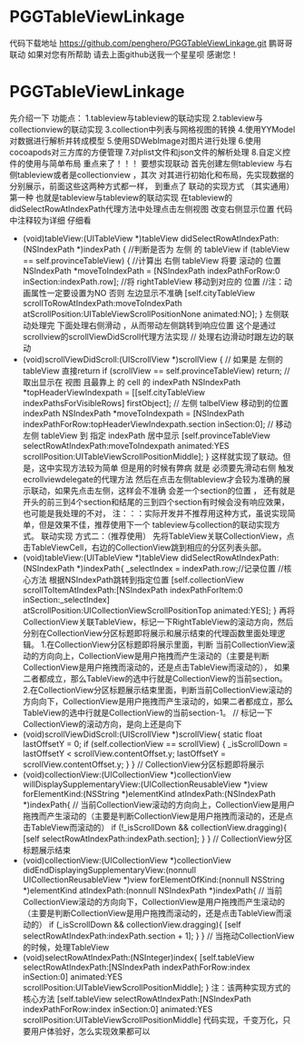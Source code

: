 # PGGTableViewLinkage
代码下载地址 https://github.com/penghero/PGGTableViewLinkage.git
鹏哥哥联动   如果对您有所帮助 请去上面github送我一个星星呗 感谢您！
# PGGTableViewLinkage
先介绍一下 功能点：
1.tableview与tableview的联动实现
2.tableview与collectionview的联动实现
3.collection中列表与网格视图的转换
4.使用YYModel对数据进行解析并转成模型 
5.使用SDWebImage对图片进行处理
6.使用cocoapods对三方库的方便管理
7.对plist文件和json文件的解析处理
8.自定义控件的使用与简单布局
重点来了！！！
要想实现联动 首先创建左侧tableview 与右侧tableview或者是collectionview ，其次 对其进行初始化和布局，先实现数据的分别展示，前面这些这两种方式都一样，
到重点了
联动的实现方式 （其实通用）
第一种 也就是tableview与tableview的联动实现 
在tableview的didSelectRowAtIndexPath代理方法中处理点击左侧视图  改变右侧显示位置 代码中注释较为详细 仔细看
 - (void)tableView:(UITableView *)tableView didSelectRowAtIndexPath:(NSIndexPath *)indexPath {
 //判断是否为 左侧 的 tableView
 if (tableView == self.provinceTableView) {
 //计算出 右侧 tableView 将要 滚动的 位置
 NSIndexPath *moveToIndexPath = [NSIndexPath indexPathForRow:0 inSection:indexPath.row];
 //将 rightTableView 移动到对应的 位置
 //注：动画属性一定要设置为NO 否则 左边显示不准确
 [self.cityTableView scrollToRowAtIndexPath:moveToIndexPath atScrollPosition:UITableViewScrollPositionNone animated:NO];
 }
 左侧联动处理完 下面处理右侧滑动 ，从而带动左侧跳转到响应位置 这个是通过scrollview的scrollViewDidScroll代理方法实现
  //    处理右边滑动时跟左边的联动
 - (void)scrollViewDidScroll:(UIScrollView *)scrollView {
 // 如果是 左侧的 tableView 直接return
 if (scrollView == self.provinceTableView) return;
 // 取出显示在 视图 且最靠上 的 cell 的 indexPath
 NSIndexPath *topHeaderViewIndexpath = [[self.cityTableView indexPathsForVisibleRows] firstObject];
 // 左侧 talbelView 移动到的位置 indexPath
 NSIndexPath *moveToIndexpath = [NSIndexPath indexPathForRow:topHeaderViewIndexpath.section inSection:0];
 // 移动 左侧 tableView 到 指定 indexPath 居中显示
 [self.provinceTableView selectRowAtIndexPath:moveToIndexpath animated:YES scrollPosition:UITableViewScrollPositionMiddle];
 }
 这样就实现了联动。但是，这中实现方法较为简单 但是用的时候有弊病 就是 必须要先滑动右侧 触发ecrollviewdelegate的代理方法 
 然后在点击左侧tableview才会较为准确的展示联动，如果先点击左侧，这样会不准确 会差一个section的位置 ，
 还有就是开头的前三到4个section和结尾的三到四个section有时候会没有响应效果，也可能是我处理的不对，
 注：：：实际开发并不推荐用这种方式，虽说实现简单，但是效果不佳，推荐使用下一个 tableview与collection的联动实现方式。
 联动实现 方式二：（推荐使用）
先将TableView关联CollectionView，点击TableViewCell，右边的CollectionView跳到相应的分区列表头部。
- (void)tableView:(UITableView *)tableView didSelectRowAtIndexPath:(NSIndexPath *)indexPath{
    _selectIndex = indexPath.row;//记录位置
    //核心方法 根据NSIndexPath跳转到指定位置
    [self.collectionView scrollToItemAtIndexPath:[NSIndexPath indexPathForItem:0 inSection:_selectIndex] atScrollPosition:UICollectionViewScrollPositionTop animated:YES];
}
再将CollectionView关联TableView，标记一下RightTableView的滚动方向，然后分别在CollectionView分区标题即将展示和展示结束的代理函数里面处理逻辑。
1.在CollectionView分区标题即将展示里面，判断 当前CollectionView滚动的方向向上，CollectionView是用户拖拽而产生滚动的（主要是判断CollectionView是用户拖拽而滚动的，还是点击TableView而滚动的），
如果二者都成立，那么TableView的选中行就是CollectionView的当前section。
2.在CollectionView分区标题展示结束里面，判断当前CollectionView滚动的方向向下，CollectionView是用户拖拽而产生滚动的，如果二者都成立，那么TableView的选中行就是CollectionView的当前section-1。
// 标记一下CollectionView的滚动方向，是向上还是向下
- (void)scrollViewDidScroll:(UIScrollView *)scrollView{
    static float lastOffsetY = 0;
    if (self.collectionView == scrollView)    {
        _isScrollDown = lastOffsetY < scrollView.contentOffset.y;
        lastOffsetY = scrollView.contentOffset.y;
    }
}
// CollectionView分区标题即将展示
- (void)collectionView:(UICollectionView *)collectionView willDisplaySupplementaryView:(UICollectionReusableView *)view forElementKind:(NSString *)elementKind atIndexPath:(NSIndexPath *)indexPath{
    // 当前CollectionView滚动的方向向上，CollectionView是用户拖拽而产生滚动的（主要是判断CollectionView是用户拖拽而滚动的，还是点击TableView而滚动的）
    if (!_isScrollDown && collectionView.dragging){
        [self selectRowAtIndexPath:indexPath.section];
    }
}
// CollectionView分区标题展示结束
- (void)collectionView:(UICollectionView *)collectionView didEndDisplayingSupplementaryView:(nonnull UICollectionReusableView *)view forElementOfKind:(nonnull NSString *)elementKind atIndexPath:(nonnull NSIndexPath *)indexPath{
    // 当前CollectionView滚动的方向向下，CollectionView是用户拖拽而产生滚动的（主要是判断CollectionView是用户拖拽而滚动的，还是点击TableView而滚动的）
    if (_isScrollDown && collectionView.dragging){
        [self selectRowAtIndexPath:indexPath.section + 1];
    }
}
// 当拖动CollectionView的时候，处理TableView
- (void)selectRowAtIndexPath:(NSInteger)index{
    [self.tableView selectRowAtIndexPath:[NSIndexPath indexPathForRow:index inSection:0] animated:YES scrollPosition:UITableViewScrollPositionMiddle];
}
注：该两种实现方式的核心方法 [self.tableView selectRowAtIndexPath:[NSIndexPath indexPathForRow:index inSection:0] animated:YES scrollPosition:UITableViewScrollPositionMiddle]
代码实现，千变万化，只要用户体验好，怎么实现效果都可以

